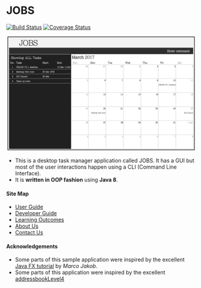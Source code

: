 # JOBS

[![Build Status](https://travis-ci.org/CS2103JAN2017-F11-B1/main.svg?branch=master)](https://travis-ci.org/CS2103JAN2017-F11-B1/main)
[![Coverage Status](https://coveralls.io/repos/github/CS2103JAN2017-F11-B1/main/badge.svg)](https://coveralls.io/github/CS2103JAN2017-F11-B1/main)

<img src="docs/images/Ui.png" width="600"><br>

* This is a desktop task manager application called JOBS. It has a GUI but most of the user interactions happen using a CLI (Command Line Interface).
* It is **written in OOP fashion** using **Java 8**.


#### Site Map
* [User Guide](docs/UserGuide.md)
* [Developer Guide](docs/DeveloperGuide.md)
* [Learning Outcomes](docs/LearningOutcomes.md)
* [About Us](docs/AboutUs.md)
* [Contact Us](docs/ContactUs.md)


#### Acknowledgements

* Some parts of this sample application were inspired by the excellent
  [Java FX tutorial](http://code.makery.ch/library/javafx-8-tutorial/) by *Marco Jakob*.
* Some parts of this application were inspired by the excellent [addressbookLevel4](https://github.com/nus-cs2103-AY1617S2/addressbook-level4)

